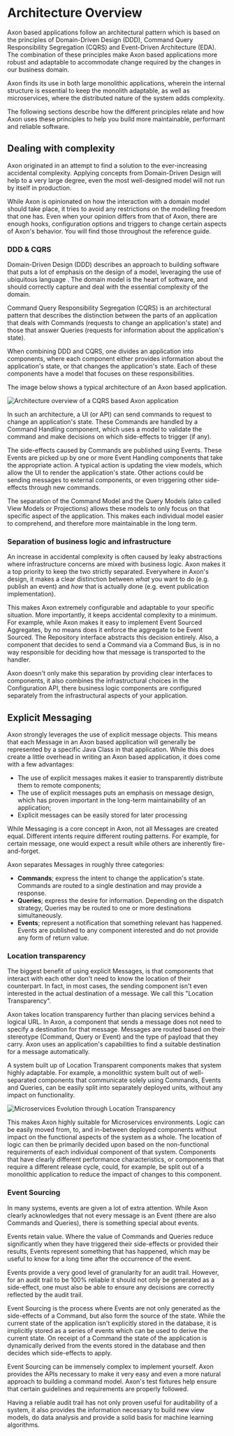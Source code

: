 # Architecture Overview

Axon based applications follow an architectural pattern which is based on the principles of Domain-Driven Design \(DDD\), Command Query Responsibility Segregation \(CQRS\) and Event-Driven Architecture \(EDA\). The combination of these principles make Axon based applications more robust and adaptable to accommodate change required by the changes in our business domain.

Axon finds its use in both large monolithic applications, wherein the internal structure is essential to keep the monolith adaptable, as well as microservices, where the distributed nature of the system adds complexity.

The following sections describe how the different principles relate and how Axon uses these principles to help you build more maintainable, performant and reliable software.

## Dealing with complexity

Axon originated in an attempt to find a solution to the ever-increasing accidental complexity. Applying concepts from Domain-Driven Design will help to a very large degree, even the most well-designed model will not run by itself in production.

While Axon is opinionated on how the interaction with a domain model should take place, it tries to avoid any restrictions on the modelling freedom that one has. Even when your opinion differs from that of Axon, there are enough hooks, configuration options and triggers to change certain aspects of Axon's behavior. You will find those throughout the reference guide.

### DDD & CQRS

Domain-Driven Design \(DDD\) describes an approach to building software that puts a lot of emphasis on the design of a model, leveraging the use of ubiquitous language . The domain model is the heart of software, and should correctly capture and deal with the essential complexity of the domain.

Command Query Responsibility Segregation \(CQRS\) is an architectural pattern that describes the distinction between the parts of an application that deals with Commands \(requests to change an application's state\) and those that answer Queries \(requests for information about the application's state\).

When combining DDD and CQRS, one divides an application into components, where each component either provides information about the application's state, or that changes the application's state. Each of these components have a model that focuses on these responsibilities.

The image below shows a typical architecture of an Axon based application.

![Architecture overview of a CQRS based Axon application](https://github.com/domaincomponents/reference-guide-feature/tree/1927f746917a2f2502557f3d4744568cf9336dde/.gitbook/assets/architecture-overview.png)

In such an architecture, a UI \(or API\) can send commands to request to change an application's state. These Commands are handled by a Command Handling component, which uses a model to validate the command and make decisions on which side-effects to trigger \(if any\).

The side-effects caused by Commands are published using Events. These Events are picked up by one or more Event Handling components that take the appropriate action. A typical action is updating the view models, which allow the UI to render the application's state. Other actions could be sending messages to external components, or even triggering other side-effects through new commands.

The separation of the Command Model and the Query Models \(also called View Models or Projections\) allows these models to only focus on that specific aspect of the application. This makes each individual model easier to comprehend, and therefore more maintainable in the long term.

### Separation of business logic and infrastructure

An increase in accidental complexity is often caused by leaky abstractions where infrastructure concerns are mixed with business logic. Axon makes it a top priority to keep the two strictly separated. Everywhere in Axon's design, it makes a clear distinction between _what_ you want to do \(e.g. publish an event\) and _how_ that is actually done \(e.g. event publication implementation\).

This makes Axon extremely configurable and adaptable to your specific situation. More importantly, it keeps accidental complexity to a minimum. For example, while Axon makes it easy to implement Event Sourced Aggregates, by no means does it enforce the aggregate to be Event Sourced. The Repository interface abstracts this decision entirely. Also, a component that decides to send a Command via a Command Bus, is in no way responsible for deciding how that message is transported to the handler.

Axon doesn't only make this separation by providing clear interfaces to components, it also combines the infrastructural choices in the Configuration API, there business logic components are configured separately from the infrastructural aspects of your application.

## Explicit Messaging

Axon strongly leverages the use of explicit message objects. This means that each Message in an Axon based application will generally be represented by a specific Java Class in that application. While this does create a little overhead in writing an Axon based application, it does come with a few advantages:

* The use of explicit messages makes it easier to transparently distribute them to remote components;
* The use of explicit messages puts an emphasis on message design, which has proven important in the long-term maintainability of an application;
* Explicit messages can be easily stored for later processing

While Messaging is a core concept in Axon, not all Messages are created equal. Different intents require different routing patterns. For example, for certain message, one would expect a result while others are inherently fire-and-forget.

Axon separates Messages in roughly three categories:

* **Commands**; express the intent to change the application's state. Commands are routed to a single destination and may provide a response.
* **Queries**; express the desire for information. Depending on the dispatch strategy, Queries may be routed to one or more destinations simultaneously.
* **Events**; represent a notification that something relevant has happened. Events are published to any component interested and do not provide any form of return value.

### Location transparency

The biggest benefit of using explicit Messages, is that components that interact with each other don't need to know the location of their counterpart. In fact, in most cases, the sending component isn't even interested in the actual destination of a message. We call this "Location Transparency".

Axon takes location transparency further than placing services behind a logical URL. In Axon, a component that sends a message does not need to specify a destination for that message. Messages are routed based on their stereotype \(Command, Query or Event\) and the type of payload that they carry. Axon uses an application's capabilities to find a suitable destination for a message automatically.

A system built up of Location Transparent components makes that system highly adaptable. For example, a monolithic system built out of well-separated components that communicate solely using Commands, Events and Queries, can be easily split into separately deployed units, without any impact on functionality.

![Microservices Evolution through Location Transparency](https://github.com/domaincomponents/reference-guide-feature/tree/1927f746917a2f2502557f3d4744568cf9336dde/.gitbook/assets/location-transparency.png)

This makes Axon highly suitable for Microservices environments. Logic can be easily moved from, to, and in-between deployed components without impact on the functional aspects of the system as a whole. The location of logic can then be primarily decided upon based on the non-functional requirements of each individual component of that system. Components that have clearly different performance characteristics, or components that require a different release cycle, could, for example, be split out of a monolithic application to reduce the impact of changes to this component.

### Event Sourcing

In many systems, events are given a lot of extra attention. While Axon clearly acknowledges that not every message is an Event \(there are also Commands and Queries\), there is something special about events.

Events retain value. Where the value of Commands and Queries reduce significantly when they have triggered their side-effects or provided their results, Events represent something that has happened, which may be useful to know for a long time after the occurrence of the event.

Events provide a very good level of granularity for an audit trail. However, for an audit trail to be 100% reliable it should not only be generated as a side-effect, one must also be able to ensure any decisions are correctly reflected by the audit trail.

Event Sourcing is the process where Events are not only generated as the side-effects of a Command, but also form the source of the state. While the current state of the application isn't explicitly stored in the database, it is implicitly stored as a series of events which can be used to derive the current state. On receipt of a Command the state of the application is dynamically derived from the events stored in the database and then decides which side-effects to apply.

Event Sourcing can be immensely complex to implement yourself. Axon provides the APIs necessary to make it very easy and even a more natural approach to building a command model. Axon's test fixtures help ensure that certain guidelines and requirements are properly followed.

Having a reliable audit trail has not only proven useful for auditability of a system, it also provides the information necessary to build new view models, do data analysis and provide a solid basis for machine learning algorithms.

